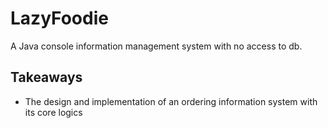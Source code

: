 # LazyFoodie

A Java console information management system with no access to db.

## Takeaways

* The design and implementation of an ordering information system with its core logics
